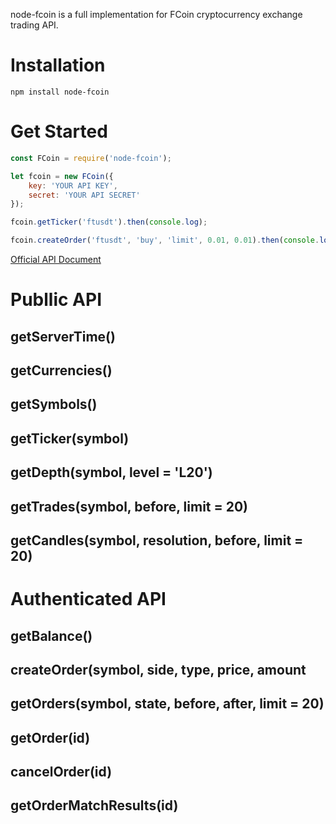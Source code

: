 node-fcoin is a full implementation for FCoin cryptocurrency exchange trading API.

# Installation

```
npm install node-fcoin
```

# Get Started

```javascript
const FCoin = require('node-fcoin');

let fcoin = new FCoin({
    key: 'YOUR API KEY',
    secret: 'YOUR API SECRET'
});

fcoin.getTicker('ftusdt').then(console.log);

fcoin.createOrder('ftusdt', 'buy', 'limit', 0.01, 0.01).then(console.log);
```

[Official API Document](https://developer.fcoin.com/en.html)

# Publlic API

## getServerTime()

## getCurrencies()

## getSymbols()

## getTicker(symbol)

## getDepth(symbol, level = 'L20')

## getTrades(symbol, before, limit = 20)

## getCandles(symbol, resolution, before, limit = 20)

# Authenticated API

## getBalance()

## createOrder(symbol, side, type, price, amount

## getOrders(symbol, state, before, after, limit = 20)

## getOrder(id)

## cancelOrder(id)

## getOrderMatchResults(id)
